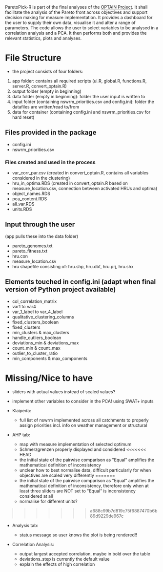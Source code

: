 ParetoPick-R is part of the final analyses of the [OPTAIN Project](https://www.optain.eu/). It shall facilitate the analysis of the Pareto front across objectives and support decision making for measure implementation.
It provides a dashboard for the user to supply their own data, visualise it and alter a range of parameters. The code allows the user to select variables to be analysed in a correlation analysis and a PCA. 
It then performs both and provides the relevant statistics, plots and analyses.

# File Structure
* the project consists of four folders:
1. app folder: contains all required scripts (ui.R, global.R, functions.R, server.R, convert_optain.R)
2. output folder (empty in beginning)
3. data folder (empty in beginning): folder the user input is written to
4. input folder (containing nswrm_priorities.csv and config.ini): folder the datafiles are written/read to/from 
5. data for container (containing config.ini and nswrm_priorities.csv for hard reset)

## Files provided in the package
* config.ini 
* nswrm_priorities.csv 


### Files created and used in the process
* var_corr_par.csv (created in convert_optain.R, contains all variables considered in the clustering)
* hru_in_optima.RDS (created in convert_optain.R based on measure_location.csv, connection between activated HRUs and optima)
* object_names.RDS
* pca_content.RDS
* all_var.RDS
* units.RDS

## Input through the user 
(app pulls these into the data folder)
* pareto_genomes.txt
* pareto_fitness.txt
* hru.con
* measure_location.csv
* hru shapefile consisting of: hru.shp, hru.dbf, hru.prj, hru.shx

## Elements touched in config.ini (adapt when final version of Python project available)
* col_correlation_matrix
* var1 to var4
* var_1_label to var_4_label
* qualitative_clustering_columns
* fixed_clusters_boolean
* fixed_clusters
* min_clusters & max_clusters
* handle_outliers_boolean
* deviations_min & deviations_max
* count_min & count_max
* outlier_to_cluster_ratio
* min_components & max_components

# Missing/Nice to have
* sliders with actual values instead of scaled values?
* implement other variables to consider in the PCA! using SWAT+ inputs
* Klaipeda:
  * full list of nswrm implemented across all catchments to properly assign priorities incl. info on weather management or structural

* AHP tab: 
  * map with measure implementation of selected optimum
  * Schmerzgrenzen properly displayed and considered
<<<<<<< HEAD
  * the initial state of the pairwise comparison as "Equal" amplifies the mathematical definition of inconsistency
  * unclear how to best normalise data, difficult particularly for when objectives are scaled very differently
=======
  * the initial state of the pairwise comparison as "Equal" amplifies the mathematical definition of inconsistency, therefore only when at least three sliders are NOT set to "Equal" is inconsistency considered at all
  * normalise for different units?
>>>>>>> a688c99b7d819c75f6887470b6b89d9229de967c

* Analysis tab: 
  * status message so user knows the plot is being rendered!!

* Correlation Analysis:
  * output largest accepted correlation, maybe in bold over the table
  * deviations_step is currently the default value 
  * explain the effects of high correlation


